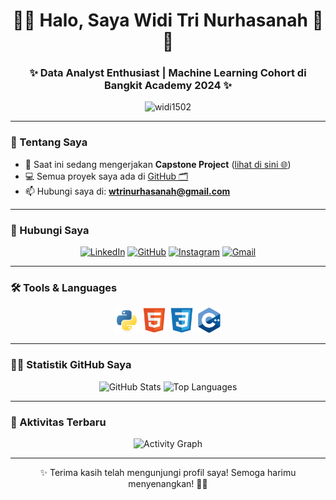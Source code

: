 <div align="center">
  <h1>🌸💖 Halo, Saya Widi Tri Nurhasanah 💖🌸</h1>
  <h3>✨ Data Analyst Enthusiast | Machine Learning Cohort di Bangkit Academy 2024 ✨</h3>
</div>

<p align="center">
  <img src="https://komarev.com/ghpvc/?username=widi1502&label=👀%20Profile%20Views&color=ff69b4&style=flat" alt="widi1502" />
</p>

---

### 🌼 Tentang Saya
- 🌱 Saat ini sedang mengerjakan **Capstone Project** ([lihat di sini 🌐](https://widi1502.github.io))
- 💻 Semua proyek saya ada di [GitHub 🗂️](https://github.com/widi1502)
- 📫 Hubungi saya di: **wtrinurhasanah@gmail.com**

---

### 💌 Hubungi Saya
<p align="center">
  <a href="https://www.linkedin.com/in/widi-tri-nurhasanah-562420272/" target="_blank"><img src="https://img.shields.io/badge/LinkedIn-%23ff69b4.svg?style=for-the-badge&logo=linkedin&logoColor=white" alt="LinkedIn"></a>
  <a href="https://github.com/widi1502" target="_blank"><img src="https://img.shields.io/badge/GitHub-%2312100E.svg?style=for-the-badge&logo=github&logoColor=white" alt="GitHub"></a>
  <a href="https://www.instagram.com/widitrin_/" target="_blank"><img src="https://img.shields.io/badge/Instagram-%23ff69b4.svg?style=for-the-badge&logo=instagram&logoColor=white" alt="Instagram"></a>
  <a href="mailto:wtrinurhasanah@gmail.com"><img src="https://img.shields.io/badge/Gmail-%23ff69b4?style=for-the-badge&logo=gmail&logoColor=white" alt="Gmail"></a>
</p>

---

### 🛠️ Tools & Languages
<p align="center">
  <img src="https://raw.githubusercontent.com/devicons/devicon/master/icons/python/python-original.svg" alt="Python" width="40" height="40"/>
  <img src="https://raw.githubusercontent.com/devicons/devicon/master/icons/html5/html5-original.svg" alt="HTML" width="40" height="40"/>
  <img src="https://raw.githubusercontent.com/devicons/devicon/master/icons/css3/css3-original.svg" alt="CSS" width="40" height="40"/>
  <img src="https://raw.githubusercontent.com/devicons/devicon/master/icons/cplusplus/cplusplus-original.svg" alt="C++" width="40" height="40"/>
</p>

---

### 🐱‍👤 Statistik GitHub Saya
<div align="center">
  <img src="https://github-readme-stats.vercel.app/api?username=widi1502&show_icons=true&theme=radical&title_color=ff69b4&text_color=ffb6c1&icon_color=ff69b4" alt="GitHub Stats" height="180em"/>
  <img src="https://github-readme-stats.vercel.app/api/top-langs/?username=widi1502&layout=compact&theme=radical&title_color=ff69b4&text_color=ffb6c1" alt="Top Languages" height="180em"/>
</div>

---

### 🎀 Aktivitas Terbaru
<div align="center">
  <img src="https://github-readme-activity-graph.vercel.app/graph?username=widi1502&theme=dracula&color=ff69b4&point=ffb6c1&line=ff69b4" alt="Activity Graph"/>
</div>

---

<p align="center">✨ Terima kasih telah mengunjungi profil saya! Semoga harimu menyenangkan! 🌸💖</p>

